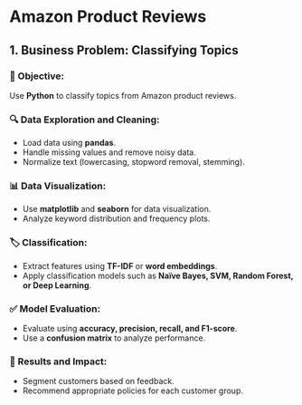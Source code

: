 # Amazon Product Reviews

## 1. Business Problem: Classifying Topics

### 📌 Objective:
Use **Python** to classify topics from Amazon product reviews.

### 🔍 Data Exploration and Cleaning:
- Load data using **pandas**.
- Handle missing values and remove noisy data.
- Normalize text (lowercasing, stopword removal, stemming).

### 📊 Data Visualization:
- Use **matplotlib** and **seaborn** for data visualization.
- Analyze keyword distribution and frequency plots.

### 🏷️ Classification:
- Extract features using **TF-IDF** or **word embeddings**.
- Apply classification models such as **Naïve Bayes, SVM, Random Forest, or Deep Learning**.

### ✅ Model Evaluation:
- Evaluate using **accuracy, precision, recall, and F1-score**.
- Use a **confusion matrix** to analyze performance.

### 🚀 Results and Impact:
- Segment customers based on feedback.
- Recommend appropriate policies for each customer group.
